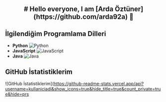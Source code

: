 <h2 align="center"># Hello everyone, I am [Arda Öztüner](https://github.com/arda92a) 👋</h2>

## İlgilendiğim Programlama Dilleri
- **Python** ![Python](https://img.shields.io/badge/-Python-306998?style=flat&logo=python)
- **JavaScript** ![JavaScript](https://img.shields.io/badge/-JavaScript-F7DF1C?style=flat&logo=javascript)
- **Java** ![Java](https://img.shields.io/badge/-Java-007396?style=flat&logo=java)

## GitHub İstatistiklerim
![GitHub İstatistiklerim](https://github-readme-stats.vercel.app/api?username=kullaniciadi&show_icons=true&hide_title=true&count_private=true&hide=prs
